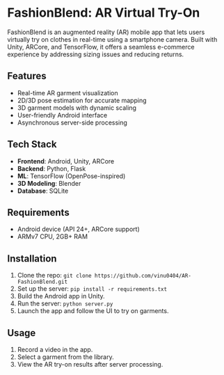# FashionBlend: AR Virtual Try-On

FashionBlend is an augmented reality (AR) mobile app that lets users virtually try on clothes in real-time using a smartphone camera. Built with Unity, ARCore, and TensorFlow, it offers a seamless e-commerce experience by addressing sizing issues and reducing returns.

## Features

- Real-time AR garment visualization
- 2D/3D pose estimation for accurate mapping
- 3D garment models with dynamic scaling
- User-friendly Android interface
- Asynchronous server-side processing

## Tech Stack

- **Frontend**: Android, Unity, ARCore
- **Backend**: Python, Flask
- **ML**: TensorFlow (OpenPose-inspired)
- **3D Modeling**: Blender
- **Database**: SQLite

## Requirements

- Android device (API 24+, ARCore support)
- ARMv7 CPU, 2GB+ RAM

## Installation

1. Clone the repo: `git clone https://github.com/vinu0404/AR-FashionBlend.git`
2. Set up the server: `pip install -r requirements.txt`
3. Build the Android app in Unity.
4. Run the server: `python server.py`
5. Launch the app and follow the UI to try on garments.

## Usage

1. Record a video in the app.
2. Select a garment from the library.
3. View the AR try-on results after server processing.
